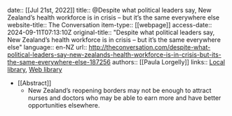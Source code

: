 date:: [[Jul 21st, 2022]]
title:: @Despite what political leaders say, New Zealand’s health workforce is in crisis – but it’s the same everywhere else
website-title:: The Conversation
item-type:: [[webpage]]
access-date:: 2024-09-11T07:13:10Z
original-title:: "Despite what political leaders say, New Zealand’s health workforce is in crisis – but it’s the same everywhere else"
language:: en-NZ
url:: http://theconversation.com/despite-what-political-leaders-say-new-zealands-health-workforce-is-in-crisis-but-its-the-same-everywhere-else-187256
authors:: [[Paula Lorgelly]]
links:: [Local library](zotero://select/library/items/9J95WTEA), [Web library](https://www.zotero.org/users/14926906/items/9J95WTEA)

- [[Abstract]]
	- New Zealand’s reopening borders may not be enough to attract nurses and doctors who may be able to earn more and have better opportunities elsewhere.